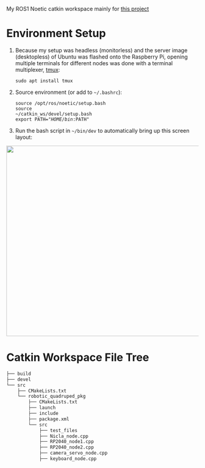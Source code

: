 My ROS1 Noetic catkin workspace mainly for [this project](https://github.com/jchoi2507/Robotic_Quadruped)
# Environment Setup

1. Because my setup was headless (monitorless) and the server image (desktopless) of Ubuntu was flashed onto the Raspberry Pi, opening multiple terminals for different nodes was done with a terminal multiplexer, [tmux](https://github.com/tmux/tmux/wiki):

    <code>sudo apt install tmux</code>

2. Source environment (or add to <code>~/.bashrc</code>):

    <code>source /opt/ros/noetic/setup.bash</code> </br>
    <code>source ~/catkin_ws/devel/setup.bash</code> </br>
    <code>export PATH="$HOME/bin:$PATH"</code>
    

3. Run the bash script in <code>~/bin/dev</code> to automatically bring up this screen layout:

<img src="https://github.com/jchoi2507/catkin_ws/blob/main/bin/Screenshot%202023-04-26%20at%203.11.01%20PM.png" width="750" height="500">

# Catkin Workspace File Tree
```bash
├── build
├── devel
└── src
    ├── CMakeLists.txt
    └── robotic_quadruped_pkg
        ├── CMakeLists.txt
        ├── launch
        ├── include
        ├── package.xml
        └── src
            ├── test_files
            ├── Nicla_node.cpp
            ├── RP2040_node1.cpp
            ├── RP2040_node2.cpp
            ├── camera_servo_node.cpp
            ├── keyboard_node.cpp
```

